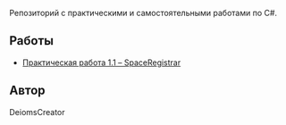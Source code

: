 Репозиторий с практическими и самостоятельными работами по C#.

## Работы

- [Практическая работа 1.1 – SpaceRegistrar](https://github.com/DeimosCreator/CSharpLessons/tree/practice_1.1_SpaceRegistrar)

## Автор
DeiomsCreator
